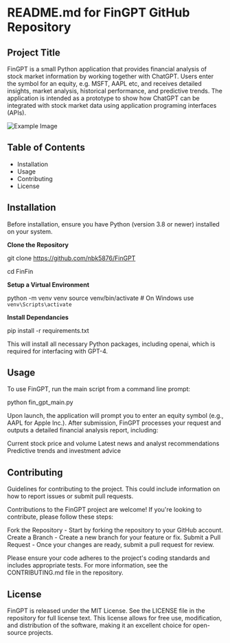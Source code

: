 # README.md for FinGPT GitHub Repository

## Project Title
FinGPT is a small Python application that provides financial analysis of stock market information by working together with   ChatGPT. Users enter the symbol for an equity, e.g. MSFT, AAPL etc, and receives detailed insights, market analysis, historical performance, and predictive trends. The application is intended as a prototype to show how ChatGPT can be integrated with stock market data using application programing interfaces (APIs). 

![Example Image](https://nbk5876.github.io/FinGPT/image/FinGpt-Prototype-Concept-Diagram.png "FinGPT Overview Flow")

## Table of Contents
- Installation
- Usage
- Contributing
- License

## Installation
Before installation, ensure you have Python (version 3.8 or newer) installed on your system.

**Clone the Repository**

git clone https://github.com/nbk5876/FinGPT

cd FinFin

**Setup a Virtual Environment**

python -m venv venv
source venv/bin/activate  # On Windows use `venv\Scripts\activate`

**Install Dependancies**

pip install -r requirements.txt

This will install all necessary Python packages, including openai, which is required for interfacing with GPT-4.

## Usage
To use FinGPT, run the main script from a command line prompt:

python fin_gpt_main.py

Upon launch, the application will prompt you to enter an equity symbol (e.g., AAPL for Apple Inc.). After submission, FinGPT processes your request and outputs a detailed financial analysis report, including:

Current stock price and volume
Latest news and analyst recommendations
Predictive trends and investment advice

## Contributing
Guidelines for contributing to the project. This could include information on how to report issues or submit pull requests.

Contributions to the FinGPT project are welcome! If you're looking to contribute, please follow these steps:

Fork the Repository - Start by forking the repository to your GitHub account.
Create a Branch - Create a new branch for your feature or fix.
Submit a Pull Request - Once your changes are ready, submit a pull request for review.

Please ensure your code adheres to the project's coding standards and includes appropriate tests. For more information, see the CONTRIBUTING.md file in the repository.

## License

FinGPT is released under the MIT License. See the LICENSE file in the repository for full license text. This license allows for free use, modification, and distribution of the software, making it an excellent choice for open-source projects.


